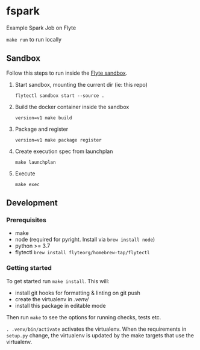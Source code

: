 # fspark

Example Spark Job on Flyte

`make run` to run locally

## Sandbox

Follow this steps to run inside the [Flyte sandbox](https://docs.flyte.org/en/latest/deployment/sandbox.html).

1. Start sandbox, mounting the current dir (ie: this repo)

    ```
    flytectl sandbox start --source .
    ```

1. Build the docker container inside the sandbox

    ```
    version=v1 make build
    ```

1. Package and register

    ```
    version=v1 make package register
    ```

1. Create execution spec from launchplan

    ```
    make launchplan
    ```

1. Execute

    ```
    make exec
    ```

## Development

### Prerequisites

- make
- node (required for pyright. Install via `brew install node`)
- python >= 3.7
- flytectl `brew install flyteorg/homebrew-tap/flytectl`

### Getting started

To get started run `make install`. This will:

- install git hooks for formatting & linting on git push
- create the virtualenv in _.venv/_
- install this package in editable mode

Then run `make` to see the options for running checks, tests etc.

`. .venv/bin/activate` activates the virtualenv. When the requirements in `setup.py` change, the virtualenv is updated by the make targets that use the virtualenv.

```

```
